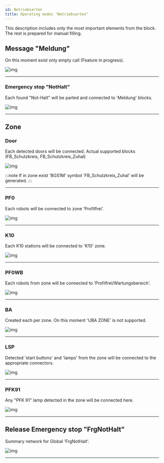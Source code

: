 ```yaml
---
id: Betriebsarten
title: Operating modes "Betriebsarten"
---
```


This description includes only the most important elements from the block. The rest is prepared for manual filling.

## Message "Meldung"

On this moment exist only empty call (Feature in progress). 

![img](../../../../assets/docs/generation/programBlocks/betriebsarten/Meldung.jpg)

---

### Emergency stop "NotHalt"

Each found "Not-Halt" will be parted and connected to 'Meldung' blocks. 

![img](../../../../assets/docs/generation/programBlocks/betriebsarten/NotHalt.jpg)

---

## Zone

### Door

Each detected doors will be connected. Actual supported blocks (FB_Schutzkreis, FB_Schutzkreis_Zuhal) 

![img](../../../../assets/docs/generation/programBlocks/betriebsarten/SK.jpg)

:::note
If in zone exist 'BGS1M' symbol 'FB_Schutzkreis_Zuhal' will be generated.
:::

---

### PF0

Each robots will be connected to zone 'Profilfrei'.

![img](../../../../assets/docs/generation/programBlocks/betriebsarten/PF0.jpg)

---

### K10

Each K10 stations will be connected to 'K10' zone.

![img](../../../../assets/docs/generation/programBlocks/betriebsarten/K10.jpg)

---

### PF0WB

Each robots from zone will be connected to 'Profilfrei/Wartungsbereich'.

![img](../../../../assets/docs/generation/programBlocks/betriebsarten/PF0WB.jpg)

---

### BA

Created each per zone. On this moment 'UBA ZONE' is not supported.

![img](../../../../assets/docs/generation/programBlocks/betriebsarten/BA.jpg)

---

### LSP

Detected 'start buttons' and 'lamps' from the zone will be connected to the appropriate connectors.

![img](../../../../assets/docs/generation/programBlocks/betriebsarten/LSP.jpg)

---

### PFK91

Any "PFK 91" lamp detected in the zone will be connected here.

![img](../../../../assets/docs/generation/programBlocks/betriebsarten/PFK.jpg)

---

## Release Emergency stop "FrgNotHalt"

Summary network for Global 'FrgNotHalt'.

![img](../../../../assets/docs/generation/programBlocks/betriebsarten/FrgNotHalt.jpg)

---